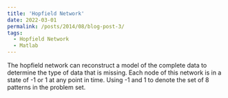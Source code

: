 ```yaml
---
title: 'Hopfield Network'
date: 2022-03-01
permalink: /posts/2014/08/blog-post-3/
tags:
  - Hopfield Network
  - Matlab
---
```


The hopfield network can reconstruct a model of the complete data to determine the type of data that is missing. Each node of this network is in a state of -1 or 1 at any point in time. Using -1 and 1 to denote the set of 8 patterns in the problem set.
